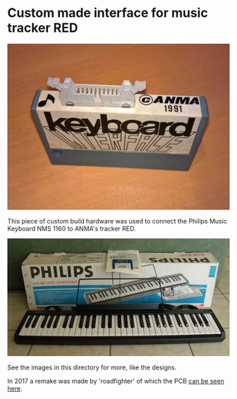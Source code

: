 # Custom made interface for music tracker RED

![result](result_1_original.jpg)

This piece of custom build hardware was used to connect the Philips Music Keyboard NMS 1160 to ANMA's tracker RED.

![keyboard](music_keyboard_NMS1160.jpg)

See the images in this directory for more, like the designs.

In 2017 a remake was made by 'roadfighter' of which the PCB [can be seen here](https://www.msx.org/wiki/ANMA_Keyboard_Interface).

